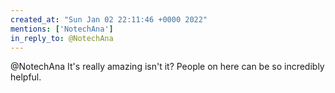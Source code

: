 ```yaml
---
created_at: "Sun Jan 02 22:11:46 +0000 2022"
mentions: ['NotechAna']
in_reply_to: @NotechAna
---
```


@NotechAna It's really amazing isn't it? People on here can be so incredibly helpful.